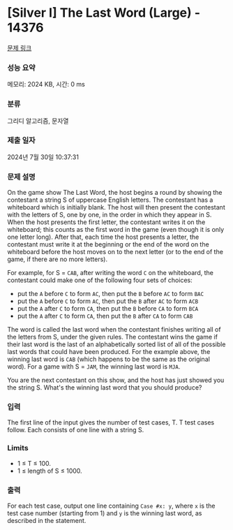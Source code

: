 # [Silver I] The Last Word (Large) - 14376 

[문제 링크](https://www.acmicpc.net/problem/14376) 

### 성능 요약

메모리: 2024 KB, 시간: 0 ms

### 분류

그리디 알고리즘, 문자열

### 제출 일자

2024년 7월 30일 10:37:31

### 문제 설명

<p>On the game show The Last Word, the host begins a round by showing the contestant a string S of uppercase English letters. The contestant has a whiteboard which is initially blank. The host will then present the contestant with the letters of S, one by one, in the order in which they appear in S. When the host presents the first letter, the contestant writes it on the whiteboard; this counts as the first word in the game (even though it is only one letter long). After that, each time the host presents a letter, the contestant must write it at the beginning or the end of the word on the whiteboard before the host moves on to the next letter (or to the end of the game, if there are no more letters).</p>

<p>For example, for S = <code>CAB</code>, after writing the word <code>C</code> on the whiteboard, the contestant could make one of the following four sets of choices:</p>

<ul>
	<li>put the <code>A</code> before <code>C</code> to form <code>AC</code>, then put the <code>B</code> before <code>AC</code> to form <code>BAC</code></li>
	<li>put the <code>A</code> before <code>C</code> to form <code>AC</code>, then put the <code>B</code> after <code>AC</code> to form <code>ACB</code></li>
	<li>put the <code>A</code> after <code>C</code> to form <code>CA</code>, then put the <code>B</code> before <code>CA</code> to form <code>BCA</code></li>
	<li>put the <code>A</code> after <code>C</code> to form <code>CA</code>, then put the <code>B</code> after <code>CA</code> to form <code>CAB</code></li>
</ul>

<p>The word is called the last word when the contestant finishes writing all of the letters from S, under the given rules. The contestant wins the game if their last word is the last of an alphabetically sorted list of all of the possible last words that could have been produced. For the example above, the winning last word is <code>CAB</code> (which happens to be the same as the original word). For a game with S = <code>JAM</code>, the winning last word is <code>MJA</code>.</p>

<p>You are the next contestant on this show, and the host has just showed you the string S. What's the winning last word that you should produce?</p>

### 입력 

 <p>The first line of the input gives the number of test cases, T. T test cases follow. Each consists of one line with a string S.</p>

<h3>Limits</h3>

<ul>
	<li>1 ≤ T ≤ 100.</li>
	<li>1 ≤ length of S ≤ 1000.</li>
</ul>

### 출력 

 <p>For each test case, output one line containing <code>Case #x: y</code>, where <code>x</code> is the test case number (starting from 1) and <code>y</code> is the winning last word, as described in the statement.</p>

